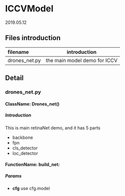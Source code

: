 # ICCVModel

2019.05.12

## Files introduction

|filename|introduction|
|:----|:-----:|
|drones_net.py|the main model demo for ICCV|

## Detail

### drones_net.py

#### ClassName: Drones_net()

##### Introduction

This is main retinaNet demo, and it has 5 parts
- backbone
- fpn
- cls_detector
- loc_detector

#### FunctionName: build_net:

##### Params
- **cfg** use  cfg.model
    